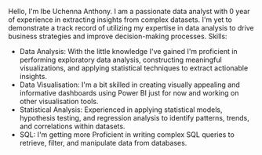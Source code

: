 Hello, I'm Ibe Uchenna Anthony. I am a passionate data analyst with 0 year of experience in extracting insights from complex datasets. I'm yet to demonstrate a track record of utilizing my expertise in data analysis to drive business strategies and improve decision-making processes.
Skills:
- Data Analysis: With the little knowledge I've gained I'm proficient in performing exploratory data analysis, constructing meaningful visualizations, and applying statistical techniques to extract actionable insights.
- Data Visualisation: I'm a bit skilled in creating visually appealing and informative dashboards using Power BI just for now and working on other visualisation tools. 
- Statistical Analysis: Experienced in applying statistical models, hypothesis testing, and regression analysis to identify patterns, trends, and correlations within datasets.
- SQL: I'm getting more Proficient in writing complex SQL queries to retrieve, filter, and manipulate data from databases.
